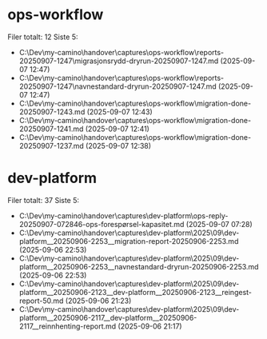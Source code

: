 # ops-workflow
Filer totalt: 12
Siste 5:
- C:\Dev\my-camino\handover\captures\ops-workflow\reports-20250907-1247\migrasjonsrydd-dryrun-20250907-1247.md  (2025-09-07 12:47)
- C:\Dev\my-camino\handover\captures\ops-workflow\reports-20250907-1247\navnestandard-dryrun-20250907-1247.md  (2025-09-07 12:47)
- C:\Dev\my-camino\handover\captures\ops-workflow\migration-done-20250907-1243.md  (2025-09-07 12:43)
- C:\Dev\my-camino\handover\captures\ops-workflow\migration-done-20250907-1241.md  (2025-09-07 12:41)
- C:\Dev\my-camino\handover\captures\ops-workflow\migration-done-20250907-1237.md  (2025-09-07 12:38)

# dev-platform
Filer totalt: 37
Siste 5:
- C:\Dev\my-camino\handover\captures\dev-platform\ops-reply-20250907-072846-ops-forespørsel-kapasitet.md  (2025-09-07 07:28)
- C:\Dev\my-camino\handover\captures\dev-platform\2025\09\dev-platform__20250906-2253__migration-report-20250906-2253.md  (2025-09-06 22:53)
- C:\Dev\my-camino\handover\captures\dev-platform\2025\09\dev-platform__20250906-2253__navnestandard-dryrun-20250906-2253.md  (2025-09-06 22:53)
- C:\Dev\my-camino\handover\captures\dev-platform\2025\09\dev-platform__20250906-2123__dev-platform__20250906-2123__reingest-report-50.md  (2025-09-06 21:23)
- C:\Dev\my-camino\handover\captures\dev-platform\2025\09\dev-platform__20250906-2117__dev-platform__20250906-2117__reinnhenting-report.md  (2025-09-06 21:17)

